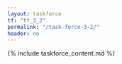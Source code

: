 ```yaml
---
layout: taskforce
tf: "tf_3_2"
permalink: "/task-force-3-2/"
header: no
---
```


{% include taskforce_content.md %}